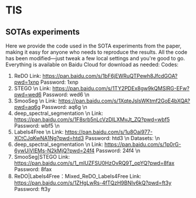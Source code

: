 # TIS




## SOTAs experiments
Here we provide the code used in the SOTA experiments from the paper, making it easy for anyone who needs to reproduce the results. All the code has been modified—just tweak a few local settings and you're good to go. Everything is available on Baidu Cloud for download as needed:
Codes:
1. ReDO 
Link: https://pan.baidu.com/s/1bF6jEWRuQTPewh8JfcdGOA?pwd=1xnp Password: 1xnp
2. STEGO \n
Link: https://pan.baidu.com/s/1TY2PDEx8gw9kQMSlRG-EFw?pwd=wed6 Password: wed6 \n
3. SmooSeg \n
Link: https://pan.baidu.com/s/1XqteJsIsWKtmf2GoE4bXQA?pwd=aq6g Password: aq6g \n
4. deep_spectral_segmentation \n
Link: https://pan.baidu.com/s/1F8srb5nLcVzDILXMvJt_ZQ?pwd=wbf5 Password: wbf5 \n
5. Labels4Free \n
Link: https://pan.baidu.com/s/1u8Oai977-XCtCJqKwNA1Ng?pwd=htd3 Password: htd3 \n
Datasets: \n
1. deep_spectral_segmentation \n
Link: https://pan.baidu.com/s/1p0rG-6ywUiVlEMs-N2kMjQ?pwd=24f4 Password: 24f4 \n
2. SmooSeg|STEGO
Link: https://pan.baidu.com/s/1_mlUZFSU0HzOvRQ9T_opYQ?pwd=8fax Password: 8fax 
3. ReDO|Labels4Free：Mixed_ReDO_Labels4Free
Link: https://pan.baidu.com/s/1ZHgLwRs-4fTQzH9BNIv6kQ?pwd=ft3y Password: ft3y 
